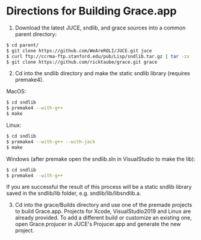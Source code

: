 # Directions for Building Grace.app

1. Download the latest JUCE, sndlib, and grace sources into a common parent directory:
```bash
$ cd parent/
$ git clone https://github.com/WeAreROLI/JUCE.git juce
$ curl ftp://ccrma-ftp.stanford.edu/pub/Lisp/sndlib.tar.gz | tar -zx
$ git clone https://github.com/ricktaube/grace.git grace
```

2. Cd into the sndlib directory and make the static sndlib library (requires premake4). 

MacOS:
```bash
$ cd sndlib
$ premake4 --with-g++
$ make
```

Linux:
```bash
$ cd sndlib
$ premake4 --with-g++ --with-jack
$ make
```

Windows (after premake open the sndlib.sln in VisualStudio to make the lib):
```bash
$ cd sndlib
$ premake4 --with-g++
```

If you are successful the result of this process will be a static sndlib library saved in the
sndlib/lib folder,  e.g. sndlib/lib/libsndlib.a.


3. Cd into the grace/Builds directory and use one of the premade projects to build
Grace.app.  Projects for Xcode, VisualStudio2019 and Linux are already provided. To 
add a different build or customize an existing one, open Grace.projucer in JUCE's 
Projucer.app and generate the new project.
